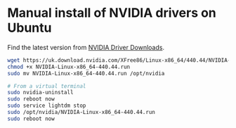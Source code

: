 # Manual install of NVIDIA drivers on Ubuntu

Find the latest version from [NVIDIA Driver Downloads](https://www.nvidia.co.uk/Download/index.aspx).

```bash
wget https://uk.download.nvidia.com/XFree86/Linux-x86_64/440.44/NVIDIA-Linux-x86_64-440.44.run
chmod +x NVIDIA-Linux-x86_64-440.44.run
sudo mv NVIDIA-Linux-x86_64-440.44.run /opt/nvidia

# From a virtual terminal
sudo nvidia-uninstall
sudo reboot now
sudo service lightdm stop
sudo /opt/nvidia/NVIDIA-Linux-x86_64-440.44.run
sudo reboot now
```
